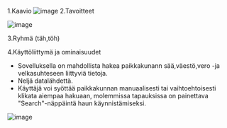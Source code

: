 1.Kaavio
![image](https://github.com/Viktorvonhandel/HT/assets/129284319/7cd63623-0339-43b2-913e-87501db19897)
2.Tavoitteet

![image](https://github.com/Viktorvonhandel/HT/assets/129284319/dc3816f8-aafe-4dc6-9906-dbd1989369fa)

3.Ryhmä (täh,töh)

4.Käyttöliittymä ja ominaisuudet
- Sovelluksella on mahdollista hakea paikkakunann sää,väestö,vero -ja velkasuhteseen liittyviä tietoja.
- Neljä datalähdettä.
- Käyttäjä voi syöttää paikkakunnan manuaalisesti tai vaihtoehtoisesti klikata aiempaa hakuaan, molemmissa tapauksissa on painettava "Search"-näppäintä haun käynnistämiseksi.


![image](https://github.com/Viktorvonhandel/HT/assets/129284319/778748d7-1386-41c1-9ebf-e619fe0cd305)
